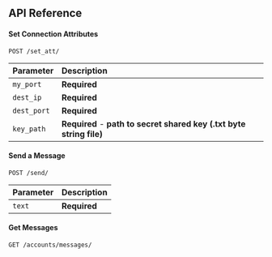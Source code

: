 
## API Reference

#### Set Connection Attributes

```http
POST /set_att/
```

| Parameter | Description                |
| :-------- | :------------------------- |
| `my_port` | **Required** |
| `dest_ip` | **Required** |
| `dest_port` | **Required** |
| `key_path` | **Required** - **path to secret shared key (.txt byte string file)**|

#### Send a Message

```http
POST /send/
```

| Parameter | Description                |
| :-------- | :------------------------- |
| `text` | **Required** |

#### Get Messages

```http
GET /accounts/messages/
```
